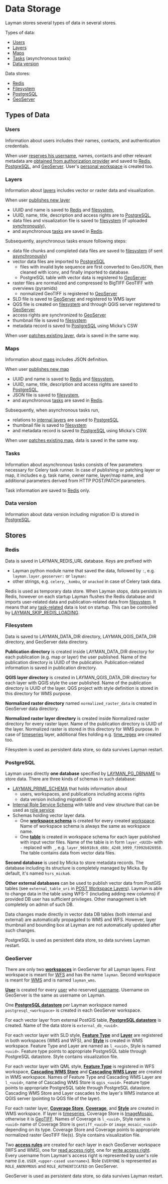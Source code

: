 # Data Storage

Layman stores several types of data in several stores.

Types of data:
- [Users](#users)
- [Layers](#layers)
- [Maps](#maps)
- [Tasks](#tasks) (asynchronous tasks)
- [Data version](#data-version)

Data stores:
- [Redis](#redis)
- [Filesystem](#filesystem)
- [PostgreSQL](#postgresql)
- [GeoServer](#geoserver)

## Types of Data

### Users
Information about users includes their names, contacts, and authentication credentials.

When user [reserves his username](rest.md#patch-current-user), names, contacts and other relevant metadata are [obtained from authorization provider](oauth2/index.md#fetch-user-related-metadata) and saved to [Redis](#redis), [PostgreSQL](#postgresql), and [GeoServer](#geoserver). User's [personal workspace](models.md#personal-workspace) is created too.

### Layers
Information about [layers](models.md#layer) includes vector or raster data and visualization.

When user [publishes new layer](rest.md#post-workspace-layers)
- UUID and name is saved to [Redis](#redis) and [filesystem](#filesystem),
- UUID, name, title, description and access rights are to [PostgreSQL](#postgresql),
- data files and visualization file is saved to [filesystem](#filesystem) (if uploaded [synchronously](async-file-upload.md)),
- and asynchronous [tasks](#tasks) are saved in [Redis](#redis).

Subsequently, asynchronous tasks ensure following steps:
- data file chunks and completed data files are saved to [filesystem](#filesystem) (if sent [asynchronously](async-file-upload.md))
- vector data files are imported to [PostgreSQL](#postgresql)
   - files with invalid byte sequence are first converted to GeoJSON, then cleaned with iconv, and finally imported to database.
   - PostgreSQL table with vector data is registered to [GeoServer](#geoserver)
- raster files are normalized and compressed to BigTIFF GeoTIFF with overviews (pyramids)
   - normalized GeoTIFF is registered to [GeoServer](#geoserver)
- SLD file is saved to [GeoServer](#geoserver) and registered to WMS layer
- QGS file is created on [filesystem](#filesystem) and through QGIS server registered to [GeoServer](#geoserver)
- access rights are synchronized to [GeoServer](#geoserver)
- thumbnail file is saved to [filesystem](#filesystem)
- metadata record is saved to [PostgreSQL](#postgresql) using Micka's CSW

When user [patches existing layer](rest.md#patch-workspace-layer), data is saved in the same way.

### Maps
Information about [maps](models.md#map) includes JSON definition.

When user [publishes new map](rest.md#post-workspace-maps)
- UUID and name is saved to [Redis](#redis) and [filesystem](#filesystem),
- UUID, name, title, description and access rights are saved to [PostgreSQL](#postgresql),
- JSON file is saved to [filesystem](#filesystem),
- and asynchronous [tasks](#tasks) are saved in [Redis](#redis).

Subsequently, when asynchronous tasks run,
- relations to [internal layers](models.md#internal-map-layer) are saved to [PostgreSQL](#postgresql)
- thumbnail file is saved to [filesystem](#filesystem)
- and metadata record is saved to [PostgreSQL](#postgresql) using Micka's CSW.

When user [patches existing map](rest.md#patch-workspace-map), data is saved in the same way.

### Tasks
Information about asynchronous tasks consists of few parameters necessary for Celery task runner. In case of publishing or patching layer or map, it includes e.g. task name, owner name, layer/map name, and additional parameters derived from HTTP POST/PATCH parameters.

Task information are saved to [Redis](#redis) only.

### Data version
Information about data version including migration ID is stored in [PostgreSQL](#postgresql).

## Stores
### Redis
Data is saved in LAYMAN_REDIS_URL database. Keys are prefixed with
- Layman python module name that saved the data, followed by `:`, e.g. `layman.layer.geoserver:` or `layman:`
- other strings, e.g. `celery`, `_kombu`, or `unacked` in case of Celery task data.

Redis is used as temporary data store. When Layman stops, data persists in Redis, however on each startup Layman flushes the Redis database and imports user-related data and publication-related data from [filesystem](#filesystem). It means that any [task-related](#tasks) data is lost on startup. This can be controlled by [LAYMAN_SKIP_REDIS_LOADING](env-settings.md#LAYMAN_SKIP_REDIS_LOADING).

### Filesystem
Data is saved to LAYMAN_DATA_DIR directory, LAYMAN_QGIS_DATA_DIR directory, and GeoServer data directory.

**Publication directory** is created inside LAYMAN_DATA_DIR directory for each publication (e.g. map or layer) the user published. Name of the publication directory is UUID of the publication. Publication-related information is saved in publication directory.

**QGIS layer directory** is created in LAYMAN_QGIS_DATA_DIR directory for each layer with QGIS style the user published. Name of the publication directory is UUID of the layer. QGS project with style definition is stored in this directory for WMS purpose.

**Normalized raster directory** named `normalized_raster_data` is created in GeoServer data directory.

**Normalized raster layer directory** is created inside Normalized raster directory for every raster layer. Name of the publication directory is UUID of the layer. Normalized raster is stored in this directory for WMS purpose. In case of [timeseries](models.md#timeseries) layer, additional files holding e.g. [time_regex](rest.md#post-workspace-layers) are created too.

Filesystem is used as persistent data store, so data survives Layman restart.
 
### PostgreSQL
Layman uses directly **one database** specified by [LAYMAN_PG_DBNAME](env-settings.md#LAYMAN_PG_DBNAME) to store data. There are three kinds of schemas in such database:
- [LAYMAN_PRIME_SCHEMA](env-settings.md#LAYMAN_PRIME_SCHEMA) that holds information about
   - users, workspaces, and publications including access rights
   - data version including migration ID
- [Internal Role Service Schema](security.md#internal-role-service-schema) with table and view structure that can be used as [role service](security.md#role-service)
- Schemas holding vector layer data.
    - One **[workspace schema](https://www.postgresql.org/docs/13/ddl-schemas.html)** is created for every created [workspace](models.md#workspace). Name of workspace schema is always the same as workspace name.
    - One **[table](https://www.postgresql.org/docs/13/sql-createtable.html)** is created in workspace schema for each layer published with input vector files. Name of the table is in form `layer_<UUID>` with `-` replaced with `_`, e.g. `layer_96b918c6_d88c_42d8_b999_f3992b826958`. The table contains data from vector data files.

**Second database** is used by Micka to store metadata records. The database including its structure is completely managed by Micka. By default, it's named `hsrs_micka6`.

**Other external databases** can be used to publish vector data from PostGIS tables (see `external_table_uri` in [POST Workspace Layers](rest.md#post-workspace-layers)). Layman is able to change data in the table using WFS-T (including adding new columns) if provided DB user has sufficient privileges. Other management is left completely on admin of such DB.

Data changes made directly in vector data DB tables (both internal and external) are automatically propagated to WMS and WFS. However, layer thumbnail and bounding box at Layman are not automatically updated after such changes.

PostgreSQL is used as persistent data store, so data survives Layman restart.

### GeoServer
There are only two **[workspaces](https://docs.geoserver.org/2.21.x/en/user/data/webadmin/workspaces.html)** in GeoServer for all Layman layers. First workspace is meant for [WFS](endpoints.md#web-feature-service) and has the name `layman`. Second workspace is meant for [WMS](endpoints.md#web-map-service) and is named `layman_wms`.

**[User](https://docs.geoserver.org/2.21.x/en/user/security/webadmin/ugr.html)** is created for every [user](models.md#user) who reserved [username](models.md#username). Username on GeoServer is the same as username on Layman.

One **[PostgreSQL datastore](https://docs.geoserver.org/2.21.x/en/user/data/app-schema/data-stores.html#postgis)** per Layman workspace named `postgresql_<workspace>` is created in each GeoServer workspace.

For each vector layer from external PostGIS table, **[PostgreSQL datastore](https://docs.geoserver.org/2.21.x/en/user/data/app-schema/data-stores.html#postgis)** is created. Name of the data store is `external_db_<uuid>`.

For each vector layer with SLD style, **[Feature Type](https://docs.geoserver.org/2.21.x/en/user/rest/api/featuretypes.html)** and **[Layer](https://docs.geoserver.org/2.21.x/en/user/data/webadmin/layers.html)** are registered in both workspaces (WMS and WFS), and **[Style](https://docs.geoserver.org/2.21.x/en/user/styling/webadmin/index.html)** is created in WMS workspace. Feature Type and Layer are named as `l_<uuid>`, Style is named `<uuid>`. Feature type points to appropriate PostgreSQL table through PostgreSQL datastore. Style contains visualization file.

For each vector layer with QML style, **[Feature Type](https://docs.geoserver.org/2.21.x/en/user/rest/api/featuretypes.html)** is registered in WFS workspace, **[Cascading WMS Store](https://docs.geoserver.org/2.21.x/en/user/data/cascaded/wms.html)** and **[Cascading WMS Layer](https://docs.geoserver.org/2.21.x/en/api/#1.0.0/wmslayers.yaml)** are created in WMS workspace. Names of Feature Type and Cascading WMS Layer are `l_<uuid>`, name of Cascading WMS Store is `qgis_<uuid>`. Feature type points to appropriate PostgreSQL table through PostgreSQL datastore. Cascading WMS Store and Layer cascades to the layer's WMS instance at QGIS server (pointing to QGS file of the layer).

For each raster layer, **[Coverage Store](https://docs.geoserver.org/2.21.x/en/user/rest/api/coveragestores.html)**, **[Coverage](https://docs.geoserver.org/2.21.x/en/user/rest/api/coverages.html)**, and **[Style](https://docs.geoserver.org/2.21.x/en/user/styling/webadmin/index.html)** are created in WMS workspace. If layer is [timeseries](models.md#timeseries), Coverage Store is [ImageMosaic](https://docs.geoserver.org/2.21.x/en/user/data/raster/imagemosaic/index.html), otherwise it is [GeoTIFF](https://docs.geoserver.org/2.21.x/en/user/data/raster/geotiff.html). Names of Coverage is `l_<uuid>`, Style name is `<uuid>` name of Coverage Store is `geotiff_<uuid>` or `image_mosaic_<uuid>` depending on its type. Coverage Store and Coverage points to appropriate normalized raster GeoTIFF file(s). Style contains visualization file.

Two **[access rules](https://docs.geoserver.org/2.21.x/en/user/security/layer.html)** are created for each layer in each GeoServer workspace (WFS and WMS), one for [read access right](security.md#publication-access-rights), one for [write access right](security.md#publication-access-rights). Every username from Layman's access right is represented by user's role name (i.e. `USER_<upper-cased username>`). Role `EVERYONE` is represented as `ROLE_ANONYMOUS` and `ROLE_AUTHENTICATED` on GeoServer.

GeoServer is used as persistent data store, so data survives Layman restart.
